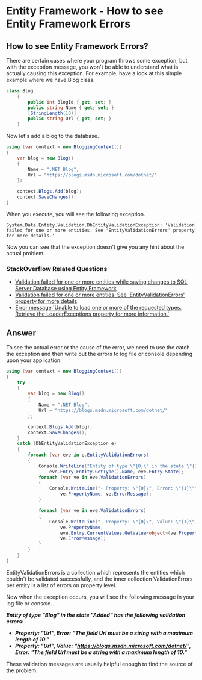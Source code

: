 # Entity Framework - How to see Entity Framework Errors

## How to see Entity Framework Errors?

There are certain cases where your program throws some exception, but with the exception message, you won't be able to understand what is actually causing this exception. For example, have a look at this simple example where we have Blog class.


```csharp
class Blog
    {
        public int BlogId { get; set; }
        public string Name { get; set; }
        [StringLength(10)]
        public string Url { get; set; }
    }
```

Now let's add a blog to the database.


```csharp
using (var context = new BloggingContext())
{
    var blog = new Blog()
    {
        Name = ".NET Blog",
        Url = "https://blogs.msdn.microsoft.com/dotnet/"
    };

    context.Blogs.Add(blog);
    context.SaveChanges();
}
```

When you execute, you will see the following exception.
 
`System.Data.Entity.Validation.DbEntityValidationException: 'Validation failed for one or more entities. See 'EntityValidationErrors' property for more details.'`
 
Now you can see that the exception doesn't give you any hint about the actual problem.

### StackOverflow Related Questions

 - [Validation failed for one or more entities while saving changes to SQL Server Database using Entity Framework](https://stackoverflow.com/questions/5400530/validation-failed-for-one-or-more-entities-while-saving-changes-to-sql-server-da)
 - [Validation failed for one or more entities. See 'EntityValidationErrors' property for more details](https://stackoverflow.com/questions/7795300/validation-failed-for-one-or-more-entities-see-entityvalidationerrors-propert)
 - [Error message 'Unable to load one or more of the requested types. Retrieve the LoaderExceptions property for more information.'](https://stackoverflow.com/questions/1091853/error-message-unable-to-load-one-or-more-of-the-requested-types-retrieve-the-l)

## Answer

To see the actual error or the cause of the error, we need to use the catch the exception and then write out the errors to log file or console depending upon your application.


```csharp
using (var context = new BloggingContext())
{
    try
    {
        var blog = new Blog()
        {
            Name = ".NET Blog",
            Url = "https://blogs.msdn.microsoft.com/dotnet/"
        };

        context.Blogs.Add(blog);
        context.SaveChanges();
    }
    catch (DbEntityValidationException e)
    {
        foreach (var eve in e.EntityValidationErrors)
        {
            Console.WriteLine("Entity of type \"{0}\" in the state \"{1}\" has the following validation errors:",
                eve.Entry.Entity.GetType().Name, eve.Entry.State);
            foreach (var ve in eve.ValidationErrors)
            {
                Console.WriteLine("- Property: \"{0}\", Error: \"{1}\"",
                    ve.PropertyName, ve.ErrorMessage);
            }

            foreach (var ve in eve.ValidationErrors)
            {
                Console.WriteLine("- Property: \"{0}\", Value: \"{1}\", Error: \"{2}\"",
                    ve.PropertyName,
                    eve.Entry.CurrentValues.GetValue<object>(ve.PropertyName),
                    ve.ErrorMessage);
            }
        }
    }
}
```

EntityValidationErrors is a collection which represents the entities which couldn't be validated successfully, and the inner collection ValidationErrors per entity is a list of errors on property level.

Now when the exception occurs, you will see the following message in your log file or console.


***Entity of type "Blog" in the state "Added" has the following validation errors:***
 - ***Property: "Url", Error: "The field Url must be a string with a maximum length of 10."***
 - ***Property: "Url", Value: "https://blogs.msdn.microsoft.com/dotnet/", Error: "The field Url must be a string with a maximum length of 10."***

These validation messages are usually helpful enough to find the source of the problem.